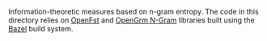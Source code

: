 Information-theoretic measures based on n-gram entropy. The code in this
directory relies on [OpenFst](http://www.openfst.org/) and
[OpenGrm N-Gram](http://www.opengrm.org/) libraries built using the
[Bazel](https://bazel.build/) build system.
